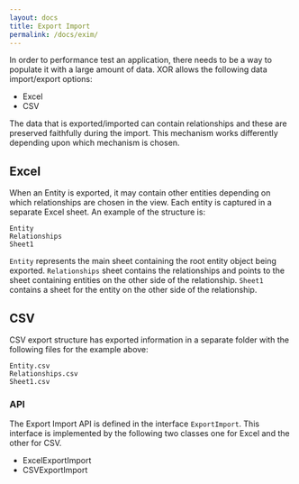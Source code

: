 ```yaml
---
layout: docs
title: Export Import
permalink: /docs/exim/
---
```


In order to performance test an application, there needs to be a way to populate it with a large amount of data.
XOR allows the following data import/export options:

* Excel
* CSV

The data that is exported/imported can contain relationships and these are preserved faithfully during the import.
This mechanism works differently depending upon which mechanism is chosen.

## Excel
When an Entity is exported, it may contain other entities depending on which relationships are chosen in the view.
Each entity is captured in a separate Excel sheet. An example of the structure is:

```
Entity
Relationships
Sheet1
```

`Entity` represents the main sheet containing the root entity object being exported.
`Relationships` sheet contains the relationships and points to the sheet containing entities on the other side of the relationship.
`Sheet1` contains a sheet for the entity on the other side of the relationship.

## CSV
CSV export structure has exported information in a separate folder with the following files for the example above:

```
Entity.csv
Relationships.csv
Sheet1.csv
```

### API
The Export Import API is defined in the interface `ExportImport`.
This interface is implemented by the following two classes one for Excel and the other for CSV.

* ExcelExportImport
* CSVExportImport
